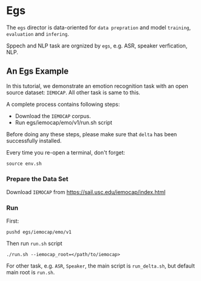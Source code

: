 # Egs

The `egs` director is data-oriented for `data prepration` and model `training`, `evaluation` and `infering`.

Sppech and NLP task are orgnized by `egs`, e.g. ASR, speaker verfication, NLP.

## An Egs Example

In this tutorial, we demonstrate an emotion recognition task with an open source dataset: `IEMOCAP`. All other task is same to this.

A complete process contains following steps:

- Download the `IEMOCAP` corpus.
- Run egs/iemocap/emo/v1/run.sh script

Before doing any these steps, please make sure that `delta` has been successfully installed. 

Every time you re-open a terminal, don't forget: 

```
source env.sh
```

### Prepare the Data Set

Download `IEMOCAP` from https://sail.usc.edu/iemocap/index.html

### Run

First:

```
pushd egs/iemocap/emo/v1
```

Then run `run.sh` script

```
./run.sh --iemocap_root=</path/to/iemocap>
```

For other task, e.g. `ASR`, `Speaker`, the main script is `run_delta.sh`, but default main root is `run.sh`.


